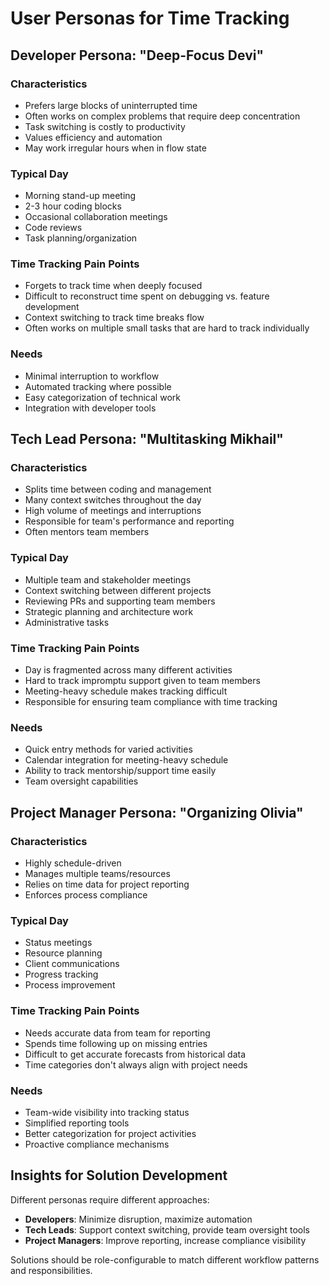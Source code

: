 # User Personas for Time Tracking

## Developer Persona: "Deep-Focus Devi"

### Characteristics

- Prefers large blocks of uninterrupted time
- Often works on complex problems that require deep concentration
- Task switching is costly to productivity
- Values efficiency and automation
- May work irregular hours when in flow state

### Typical Day

- Morning stand-up meeting
- 2-3 hour coding blocks
- Occasional collaboration meetings
- Code reviews
- Task planning/organization

### Time Tracking Pain Points

- Forgets to track time when deeply focused
- Difficult to reconstruct time spent on debugging vs. feature development
- Context switching to track time breaks flow
- Often works on multiple small tasks that are hard to track individually

### Needs

- Minimal interruption to workflow
- Automated tracking where possible
- Easy categorization of technical work
- Integration with developer tools

## Tech Lead Persona: "Multitasking Mikhail"

### Characteristics

- Splits time between coding and management
- Many context switches throughout the day
- High volume of meetings and interruptions
- Responsible for team's performance and reporting
- Often mentors team members

### Typical Day

- Multiple team and stakeholder meetings
- Context switching between different projects
- Reviewing PRs and supporting team members
- Strategic planning and architecture work
- Administrative tasks

### Time Tracking Pain Points

- Day is fragmented across many different activities
- Hard to track impromptu support given to team members
- Meeting-heavy schedule makes tracking difficult
- Responsible for ensuring team compliance with time tracking

### Needs

- Quick entry methods for varied activities
- Calendar integration for meeting-heavy schedule
- Ability to track mentorship/support time easily
- Team oversight capabilities

## Project Manager Persona: "Organizing Olivia"

### Characteristics

- Highly schedule-driven
- Manages multiple teams/resources
- Relies on time data for project reporting
- Enforces process compliance

### Typical Day

- Status meetings
- Resource planning
- Client communications
- Progress tracking
- Process improvement

### Time Tracking Pain Points

- Needs accurate data from team for reporting
- Spends time following up on missing entries
- Difficult to get accurate forecasts from historical data
- Time categories don't always align with project needs

### Needs

- Team-wide visibility into tracking status
- Simplified reporting tools
- Better categorization for project activities
- Proactive compliance mechanisms

## Insights for Solution Development

Different personas require different approaches:

- **Developers**: Minimize disruption, maximize automation
- **Tech Leads**: Support context switching, provide team oversight tools
- **Project Managers**: Improve reporting, increase compliance visibility

Solutions should be role-configurable to match different workflow patterns and responsibilities.
